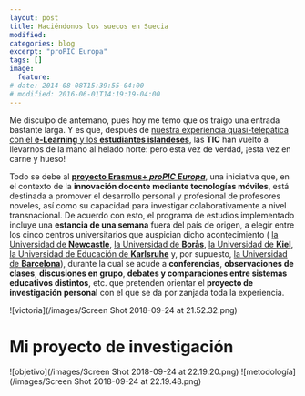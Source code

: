 ```yaml
---
layout: post
title: Haciéndonos los suecos en Suecia
modified:
categories: blog
excerpt: "proPIC Europa"
tags: []
image:
  feature:
# date: 2014-08-08T15:39:55-04:00
# modified: 2016-06-01T14:19:19-04:00
---
```

Me disculpo de antemano, pues hoy me temo que os traigo una entrada bastante larga. Y es que, después de <a href="https://immalopez.github.io/blog/e-learning-1/" target="_blank">nuestra experiencia quasi-telepática con el **e-Learning** y los **estudiantes islandeses**</a>, las **TIC** han vuelto a llevarnos de la mano al helado norte: pero esta vez de verdad, ¡esta vez en carne y hueso!

Todo se debe al <a href="http://www.propiceuropa.com" target="_blank">**proyecto Erasmus+ _proPIC Europa_**</a>, una iniciativa que, en el contexto de la **innovación docente mediante tecnologías móviles**, está destinada a promover el desarrollo personal y profesional de profesores noveles, así como su capacidad para investigar colaborativamente a nivel transnacional. De acuerdo con esto, el programa de estudios implementado incluye una **estancia de una semana** fuera del país de origen, a elegir entre los cinco centros universitarios que auspician dicho acontecimiento ( <a href="http://www.propiceuropa.com/university-of-newcastle-upon-tyne.html" target="_blank">la Universidad de **Newcastle**</a>, <a href="http://www.propiceuropa.com/houmlgskolan-i-borarings.html" target="_blank">la Universidad de **Borås**</a>, <a href="http://www.propiceuropa.com/christian-albrechts-universitaumlt-zu-kiel.html" target="_blank">la Universidad de **Kiel**</a>, <a href="http://www.propiceuropa.com/paumldagogische-hochschule-karlsruhe.html" target="_blank">la Universidad de Educación de **Karlsruhe**</a> y, por supuesto, <a href="http://www.propiceuropa.com/universitat-de-barcelona.html" target="_blank">la Universidad de **Barcelona**</a>), durante la cual se acude a **conferencias**, **observaciones de clases**, **discusiones en grupo**, **debates y comparaciones entre sistemas educativos distintos**, etc. que pretenden orientar el **proyecto de investigación personal** con el que se da por zanjada toda la experiencia.

![victoria](/images/Screen Shot 2018-09-24 at 21.52.32.png)

# Mi proyecto de investigación

![objetivo](/images/Screen Shot 2018-09-24 at 22.19.20.png)
![metodología](/images/Screen Shot 2018-09-24 at 22.19.48.png)
